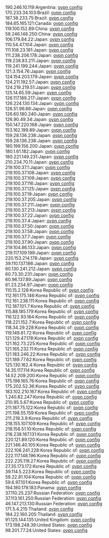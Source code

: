 190.246.10.119:Argentina: [ovpn config](vpn/190_246_10_119.ovpn)  
170.233.34.103:Brazil: [ovpn config](vpn/170_233_34_103.ovpn)  
187.38.233.75:Brazil: [ovpn config](vpn/187_38_233_75.ovpn)  
184.65.165.121:Canada: [ovpn config](vpn/184_65_165_121.ovpn)  
119.100.152.89:China: [ovpn config](vpn/119_100_152_89.ovpn)  
58.246.148.250:China: [ovpn config](vpn/58_246_148_250.ovpn)  
106.179.84.22:Japan: [ovpn config](vpn/106_179_84_22.ovpn)  
110.54.47.104:Japan: [ovpn config](vpn/110_54_47_104.ovpn)  
111.108.23.181:Japan: [ovpn config](vpn/111_108_23_181.ovpn)  
111.238.206.178:Japan: [ovpn config](vpn/111_238_206_178.ovpn)  
119.238.83.211:Japan: [ovpn config](vpn/119_238_83_211.ovpn)  
119.241.199.244:Japan: [ovpn config](vpn/119_241_199_244.ovpn)  
121.3.154.76:Japan: [ovpn config](vpn/121_3_154_76.ovpn)  
124.154.203.179:Japan: [ovpn config](vpn/124_154_203_179.ovpn)  
124.211.192.57:Japan: [ovpn config](vpn/124_211_192_57.ovpn)  
124.219.219.51:Japan: [ovpn config](vpn/124_219_219_51.ovpn)  
125.14.65.59:Japan: [ovpn config](vpn/125_14_65_59.ovpn)  
126.117.189.217:Japan: [ovpn config](vpn/126_117_189_217.ovpn)  
126.224.130.134:Japan: [ovpn config](vpn/126_224_130_134.ovpn)  
126.51.96.66:Japan: [ovpn config](vpn/126_51_96_66.ovpn)  
126.60.180.240:Japan: [ovpn config](vpn/126_60_180_240.ovpn)  
126.90.49.34:Japan: [ovpn config](vpn/126_90_49_34.ovpn)  
150.147.220.168:Japan: [ovpn config](vpn/150_147_220_168.ovpn)  
153.162.199.89:Japan: [ovpn config](vpn/153_162_199_89.ovpn)  
159.28.136.238:Japan: [ovpn config](vpn/159_28_136_238.ovpn)  
159.28.136.238:Japan: [ovpn config](vpn/159_28_136_238.ovpn)  
180.199.156.200:Japan: [ovpn config](vpn/180_199_156_200.ovpn)  
180.1.61.182:Japan: [ovpn config](vpn/180_1_61_182.ovpn)  
180.221.149.231:Japan: [ovpn config](vpn/180_221_149_231.ovpn)  
210.234.70.11:Japan: [ovpn config](vpn/210_234_70_11.ovpn)  
219.100.37.1:Japan: [ovpn config](vpn/219_100_37_1.ovpn)  
219.100.37.108:Japan: [ovpn config](vpn/219_100_37_108.ovpn)  
219.100.37.109:Japan: [ovpn config](vpn/219_100_37_109.ovpn)  
219.100.37.116:Japan: [ovpn config](vpn/219_100_37_116.ovpn)  
219.100.37.125:Japan: [ovpn config](vpn/219_100_37_125.ovpn)  
219.100.37.19:Japan: [ovpn config](vpn/219_100_37_19.ovpn)  
219.100.37.205:Japan: [ovpn config](vpn/219_100_37_205.ovpn)  
219.100.37.211:Japan: [ovpn config](vpn/219_100_37_211.ovpn)  
219.100.37.213:Japan: [ovpn config](vpn/219_100_37_213.ovpn)  
219.100.37.22:Japan: [ovpn config](vpn/219_100_37_22.ovpn)  
219.100.37.4:Japan: [ovpn config](vpn/219_100_37_4.ovpn)  
219.100.37.50:Japan: [ovpn config](vpn/219_100_37_50.ovpn)  
219.100.37.58:Japan: [ovpn config](vpn/219_100_37_58.ovpn)  
219.100.37.7:Japan: [ovpn config](vpn/219_100_37_7.ovpn)  
219.100.37.90:Japan: [ovpn config](vpn/219_100_37_90.ovpn)  
219.104.86.133:Japan: [ovpn config](vpn/219_104_86_133.ovpn)  
219.117.109.199:Japan: [ovpn config](vpn/219_117_109_199.ovpn)  
220.153.214.178:Japan: [ovpn config](vpn/220_153_214_178.ovpn)  
39.110.137.186:Japan: [ovpn config](vpn/39_110_137_186.ovpn)  
60.130.241.212:Japan: [ovpn config](vpn/60_130_241_212.ovpn)  
60.73.30.231:Japan: [ovpn config](vpn/60_73_30_231.ovpn)  
60.96.137.89:Japan: [ovpn config](vpn/60_96_137_89.ovpn)  
61.23.234.97:Japan: [ovpn config](vpn/61_23_234_97.ovpn)  
110.15.2.128:Korea Republic of: [ovpn config](vpn/110_15_2_128.ovpn)  
112.161.175.146:Korea Republic of: [ovpn config](vpn/112_161_175_146.ovpn)  
112.161.238.111:Korea Republic of: [ovpn config](vpn/112_161_238_111.ovpn)  
112.187.101.7:Korea Republic of: [ovpn config](vpn/112_187_101_7.ovpn)  
115.88.185.179:Korea Republic of: [ovpn config](vpn/115_88_185_179.ovpn)  
116.122.93.164:Korea Republic of: [ovpn config](vpn/116_122_93_164.ovpn)  
118.221.152.7:Korea Republic of: [ovpn config](vpn/118_221_152_7.ovpn)  
118.34.29.228:Korea Republic of: [ovpn config](vpn/118_34_29_228.ovpn)  
119.149.81.72:Korea Republic of: [ovpn config](vpn/119_149_81_72.ovpn)  
121.129.47.178:Korea Republic of: [ovpn config](vpn/121_129_47_178.ovpn)  
121.162.73.225:Korea Republic of: [ovpn config](vpn/121_162_73_225.ovpn)  
121.165.232.11:Korea Republic of: [ovpn config](vpn/121_165_232_11.ovpn)  
121.183.246.22:Korea Republic of: [ovpn config](vpn/121_183_246_22.ovpn)  
121.189.77.62:Korea Republic of: [ovpn config](vpn/121_189_77_62.ovpn)  
125.130.162.4:Korea Republic of: [ovpn config](vpn/125_130_162_4.ovpn)  
14.35.117.114:Korea Republic of: [ovpn config](vpn/14_35_117_114.ovpn)  
14.52.209.200:Korea Republic of: [ovpn config](vpn/14_52_209_200.ovpn)  
175.198.165.76:Korea Republic of: [ovpn config](vpn/175_198_165_76.ovpn)  
175.202.52.36:Korea Republic of: [ovpn config](vpn/175_202_52_36.ovpn)  
183.102.210.167:Korea Republic of: [ovpn config](vpn/183_102_210_167.ovpn)  
1.240.82.247:Korea Republic of: [ovpn config](vpn/1_240_82_247.ovpn)  
210.95.5.67:Korea Republic of: [ovpn config](vpn/210_95_5_67.ovpn)  
211.187.75.122:Korea Republic of: [ovpn config](vpn/211_187_75_122.ovpn)  
211.198.55.159:Korea Republic of: [ovpn config](vpn/211_198_55_159.ovpn)  
211.218.3.9:Korea Republic of: [ovpn config](vpn/211_218_3_9.ovpn)  
218.155.107.109:Korea Republic of: [ovpn config](vpn/218_155_107_109.ovpn)  
218.158.51.10:Korea Republic of: [ovpn config](vpn/218_158_51_10.ovpn)  
218.238.167.131:Korea Republic of: [ovpn config](vpn/218_238_167_131.ovpn)  
220.121.89.120:Korea Republic of: [ovpn config](vpn/220_121_89_120.ovpn)  
221.146.40.105:Korea Republic of: [ovpn config](vpn/221_146_40_105.ovpn)  
222.108.241.228:Korea Republic of: [ovpn config](vpn/222_108_241_228.ovpn)  
222.117.148.196:Korea Republic of: [ovpn config](vpn/222_117_148_196.ovpn)  
222.235.118.27:Korea Republic of: [ovpn config](vpn/222_235_118_27.ovpn)  
27.35.173.172:Korea Republic of: [ovpn config](vpn/27_35_173_172.ovpn)  
39.114.5.223:Korea Republic of: [ovpn config](vpn/39_114_5_223.ovpn)  
59.22.81.104:Korea Republic of: [ovpn config](vpn/59_22_81_104.ovpn)  
59.6.97.101:Korea Republic of: [ovpn config](vpn/59_6_97_101.ovpn)  
194.180.179.183:Panama: [ovpn config](vpn/194_180_179_183.ovpn)  
37.110.25.237:Russian Federation: [ovpn config](vpn/37_110_25_237.ovpn)  
37.113.161.250:Russian Federation: [ovpn config](vpn/37_113_161_250.ovpn)  
46.147.213.130:Russian Federation: [ovpn config](vpn/46_147_213_130.ovpn)  
171.5.4.215:Thailand: [ovpn config](vpn/171_5_4_215.ovpn)  
184.22.160.205:Thailand: [ovpn config](vpn/184_22_160_205.ovpn)  
91.125.144.135:United Kingdom: [ovpn config](vpn/91_125_144_135.ovpn)  
173.198.248.39:United States: [ovpn config](vpn/173_198_248_39.ovpn)  
98.201.77.24:United States: [ovpn config](vpn/98_201_77_24.ovpn)  
